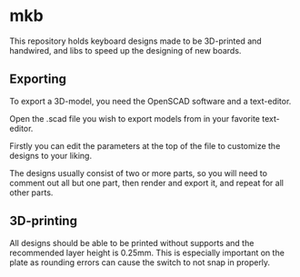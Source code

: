 # mkb

This repository holds keyboard designs made to be 3D-printed and handwired, and libs to speed up the designing of new boards.

## Exporting

To export a 3D-model, you need the OpenSCAD software and a text-editor.

Open the .scad file you wish to export models from in your favorite text-editor.

Firstly you can edit the parameters at the top of the file to customize the designs to your liking.

The designs usually consist of two or more parts, so you will need to comment out all but one part, then render and export it, and repeat for all other parts.

## 3D-printing

All designs should be able to be printed without supports and the recommended layer height is 0.25mm. This is especially important on the plate as rounding errors can cause the switch to not snap in properly.

